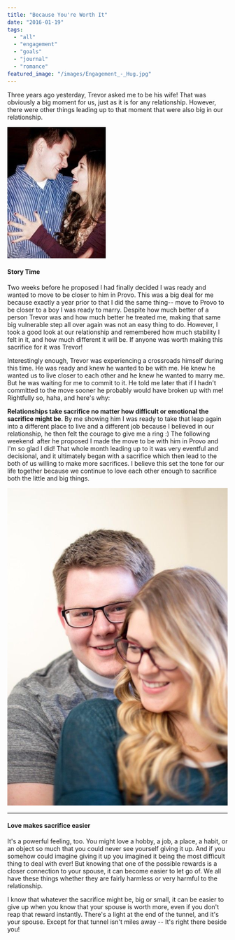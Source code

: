 ```yaml
---
title: "Because You're Worth It"
date: "2016-01-19"
tags:
  - "all"
  - "engagement"
  - "goals"
  - "journal"
  - "romance"
featured_image: "/images/Engagement_-_Hug.jpg"
---
```


Three years ago yesterday, Trevor asked me to be his wife! That was obviously a big moment for us, just as it is for any relationship. However, there were other things leading up to that moment that were also big in our relationship.

![sacrifices in marriage, marriage, making sacrifices in relationships, marriage tips, marriage advice, marriage help, engagement, cute engagement pictures, vintage ring, getting engaged story, freshly married, relationship goals](/images/Engagement_-_Smiles_2-225x300.jpg)

#### Story Time

Two weeks before he proposed I had finally decided I was ready and wanted to move to be closer to him in Provo. This was a big deal for me because exactly a year prior to that I did the same thing-- move to Provo to be closer to a boy I was ready to marry. Despite how much better of a person Trevor was and how much better he treated me, making that same big vulnerable step all over again was not an easy thing to do. However, I took a good look at our relationship and remembered how much stability I felt in it, and how much different it will be. If anyone was worth making this sacrifice for it was Trevor!

Interestingly enough, Trevor was experiencing a crossroads himself during this time. He was ready and knew he wanted to be with me. He knew he wanted us to live closer to each other and he knew he wanted to marry me. But he was waiting for me to commit to it. He told me later that if I hadn't committed to the move sooner he probably would have broken up with me! Rightfully so, haha, and here's why:

**Relationships take sacrifice no matter how difficult or emotional the sacrifice might be**. By me showing him I was ready to take that leap again into a different place to live and a different job because I believed in our relationship, he then felt the courage to give me a ring :) The following weekend  after he proposed I made the move to be with him in Provo and I'm so glad I did! That whole month leading up to it was very eventful and decisional, and it ultimately began with a sacrifice which then lead to the both of us willing to make more sacrifices. I believe this set the tone for our life together because we continue to love each other enough to sacrifice both the little and big things.

[![sacrifices in marriage, marriage, making sacrifices in relationships, marriage tips, marriage advice, marriage help, engagement, cute engagement pictures, vintage ring, getting engaged story, freshly married, relationship goals](/images/762A2576-85.jpg)](http://freshlymarried.com/wp-content/uploads/2016/01/762A2576-85.jpg)

* * *

#### Love makes sacrifice easier

It's a powerful feeling, too. You might love a hobby, a job, a place, a habit, or an object so much that you could never see yourself giving it up. And if you somehow could imagine giving it up you imagined it being the most difficult thing to deal with ever! But knowing that one of the possible rewards is a closer connection to your spouse, it can become easier to let go of. We all have these things whether they are fairly harmless or very harmful to the relationship.

I know that whatever the sacrifice might be, big or small, it can be easier to give up when you know that your spouse is worth more, even if you don't reap that reward instantly. There's a light at the end of the tunnel, and it's your spouse. Except for that tunnel isn't miles away -- It's right there beside you!

